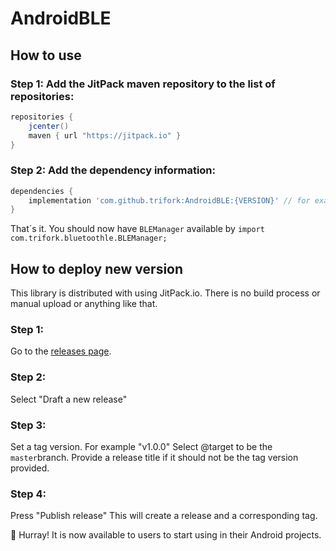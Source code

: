 # AndroidBLE

## How to use

### Step 1: Add the JitPack maven repository to the list of repositories:

```gradle
repositories {
	jcenter()
	maven { url "https://jitpack.io" }
}
```

### Step 2: Add the dependency information:

```gradle
dependencies {
	implementation 'com.github.trifork:AndroidBLE:{VERSION}' // for example, version can be 1.0.0
}
```

That´s it. You should now have `BLEManager` available by `import com.trifork.bluetoothle.BLEManager;`

## How to deploy new version

This library is distributed with using JitPack.io.
There is no build process or manual upload or anything like that.

### Step 1:

Go to the [releases page](https://github.com/trifork/AndroidBLE/releases).

### Step 2:

Select "Draft a new release"

### Step 3:

Set a tag version. For example "v1.0.0"
Select @target to be the `master`branch.
Provide a release title if it should not be the tag version provided.

### Step 4:

Press "Publish release"
This will create a release and a corresponding tag.

🎉 Hurray! It is now available to users to start using in their Android projects.